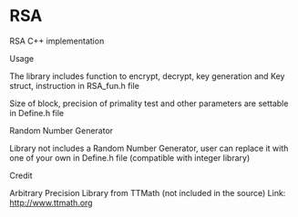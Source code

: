# RSA
RSA C++ implementation

Usage

The library includes function to encrypt, decrypt, key generation and Key struct, instruction in RSA_fun.h file

Size of block, precision of primality test and other parameters are settable in Define.h file

Random Number Generator

Library not includes a Random Number Generator, user can replace it with one of your own in Define.h file
(compatible with integer library)


Credit

Arbitrary Precision Library from TTMath (not included in the source) Link: http://www.ttmath.org

